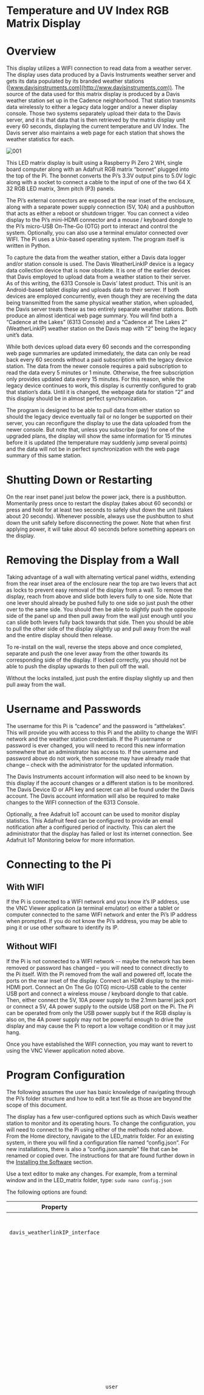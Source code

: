# ﻿Temperature and UV Index RGB Matrix Display

# Overview
This display utilizes a WIFI connection to read data from a weather server.  The display uses data produced by a Davis Instruments weather server and gets its data populated by its branded weather stations ([www.davisinstruments.com](http://www.davisinstruments.com)).  The source of the data used for this matrix display is produced by a Davis weather station set up in the Cadence neighborhood.  That station transmits data wirelessly to either a legacy data logger and/or a newer display console.  Those two systems separately upload their data to the Davis server, and it is that data that is then retrieved by the matrix display unit every 60 seconds, displaying the current temperature and UV Index.  The Davis server also maintains a web page for each station that shows the weather statistics for each.

![001](https://github.com/Ringleton/LED-Matrix-Temperature-UV-Display/assets/157074435/257de8e7-dc1d-4d5d-825c-b658bd5483d0)

This LED matrix display is built using a Raspberry Pi Zero 2 WH, single board computer along with an Adafruit RGB matrix “bonnet” plugged into the top of the Pi.  The bonnet converts the Pi’s 3.3V output pins to 5.0V logic along with a socket to connect a cable to the input of one of the two 64 X 32 RGB LED matrix, 3mm pitch (P3) panels.

The Pi’s external connectors are exposed at the rear inset of the enclosure, along with a separate power supply connection (5V, 10A) and a pushbutton that acts as either a reboot or shutdown trigger.  You can connect a video display to the Pi’s mini-HDMI connector and a mouse / keyboard dongle to the Pi’s micro-USB On-The-Go (OTG) port to interact and control the system.  Optionally, you can also use a terminal emulator connected over WIFI.  The Pi uses a Unix-based operating system.  The program itself is written in Python.

To capture the data from the weather station, either a Davis data logger and/or station console is used.  The Davis WeatherLinkIP device is a legacy data collection device that is now obsolete.  It is one of the earlier devices that Davis employed to upload data from a weather station to their server.  As of this writing, the 6313 Console is Davis’ latest product.  This unit is an Android-based tablet display and uploads data to their server.  If both devices are employed concurrently, even though they are receiving the data being transmitted from the same physical weather station, when uploaded, the Davis server treats these as two entirely separate weather stations.  Both produce an almost identical web page summary.  You will find both a “Cadence at the Lakes” (6313 Console) and a “Cadence at The Lakes 2” (WeatherLinkIP) weather station on the Davis map with “2” being the legacy unit’s data.

While both devices upload data every 60 seconds and the corresponding web page summaries are updated immediately, the data can only be read back every 60 seconds without a paid subscription with the legacy device station.  The data from the newer console requires a paid subscription to read the data every 5 minutes or 1 minute.  Otherwise, the free subscription only provides updated data every 15 minutes.  For this reason, while the legacy device continues to work, this display is currently configured to grab that station’s data.  Until it is changed, the webpage data for station “2” and this display should be in almost perfect synchronization.

The program is designed to be able to pull data from either station so should the legacy device eventually fail or no longer be supported on their server, you can reconfigure the display to use the data uploaded from the newer console.  But note that, unless you subscribe (pay) for one of the upgraded plans, the display will show the same information for 15 minutes before it is updated (the temperature may suddenly jump several points) and the data will not be in perfect synchronization with the web page summary of this same station.
# Shutting Down or Restarting
On the rear inset panel just below the power jack, there is a pushbutton.  Momentarily press once to restart the display (takes about 60 seconds) or press and hold for at least two seconds to safely shut down the unit (takes about 20 seconds).  Whenever possible, always use the pushbutton to shut down the unit safely before disconnecting the power.  Note that when first applying power, it will take about 40 seconds before something appears on the display.
# Removing the Display from a Wall
Taking advantage of a wall with alternating vertical panel widths, extending from the rear inset area of the enclosure near the top are two levers that act as locks to prevent easy removal of the display from a wall.  To remove the display, reach from above and slide both levers fully to one side.  Note that one lever should already be pushed fully to one side so just push the other over to the same side.  You should then be able to slightly push the opposite side of the panel up and then pull away from the wall just enough until you can slide both levers fully back towards that side.  Then you should be able to pull the other side of the display slightly up and pull away from the wall and the entire display should then release.

To re-install on the wall, reverse the steps above and once completed, separate and push the one lever away from the other towards its corresponding side of the display.  If locked correctly, you should not be able to push the display upwards to then pull off the wall.

Without the locks installed, just push the entire display slightly up and then pull away from the wall.
# Username and Passwords
The username for this Pi is “cadence” and the password is “atthelakes”.  This will provide you with access to this Pi and the ability to change the WIFI network and the weather station credentials.  If the Pi username or password is ever changed, you will need to record this new information somewhere that an administrator has access to.  If the username and password above do not work, then someone may have already made that change – check with the administrator for the updated information.

The Davis Instruments account information will also need to be known by this display if the account changes or a different station is to be monitored.  The Davis Device ID or API key and secret can all be found under the Davis account.  The Davis account information will also be required to make changes to the WIFI connection of the 6313 Console.

Optionally, a free Adafruit IoT account can be used to monitor display statistics.  This Adafruit feed can be configured to provide an email notification after a configured period of inactivity.  This can alert the administrator that the display has failed or lost its internet connection.  See Adafruit IoT Monitoring below for more information.
# Connecting to the Pi
##
## With WIFI
If the Pi is connected to a WIFI network and you know it’s IP address, use the VNC Viewer application (a terminal emulator) on either a tablet or computer connected to the same WIFI network and enter the Pi’s IP address when prompted.  If you do not know the Pi’s address, you may be able to ping it or use other software to identify its IP. 
## Without WIFI
If the Pi is not connected to a WIFI network -- maybe the network has been removed or password has changed – you will need to connect directly to the Pi itself.  With the Pi removed from the wall and powered off, locate the ports on the rear inset of the display.  Connect an HDMI display to the mini-HDMI port.  Connect an On The Go (OTG) micro-USB cable to the center USB port and connect a wireless mouse / keyboard dongle to that cable.  Then, either connect the 5V, 10A power supply to the 2.1mm barrel jack port or connect a 5V, 4A power supply to the outside USB port on the Pi.  The Pi can be operated from only the USB power supply but if the RGB display is also on, the 4A power supply may not be powerful enough to drive the display and may cause the Pi to report a low voltage condition or it may just hang.

Once you have established the WIFI connection, you may want to revert to using the VNC Viewer application noted above.
# Program Configuration
The following assumes the user has basic knowledge of navigating through the Pi’s folder structure and how to edit a text file as those are beyond the scope of this document.

The display has a few user-configured options such as which Davis weather station to monitor and its operating hours.  To change the configuration, you will need to connect to the Pi using either of the methods noted above.  From the Home directory, navigate to the LED\_matrix folder.  For an existing system, in there you will find a configuration file named “config.json”.  For new installations, there is also a “config.json.sample” file that can be renamed or copied over.  The instructions for that are found further down in the [Installing the Software](README.md#Installing-the-Software) section.

Use a text editor to make any changes.  For example, from a terminal window and in the LED\_matrix folder, type: `sudo nano config.json`

The following options are found:

Property| |Description
--- | --- | ---
|`davis_weatherlinkIP_interface`||These are used for the legacy WeatherLinkIP device.
||`user`|Contrary to its name, this is the “Device ID” (DID) found under the “Device Info” screen when logged into your Davis account.  This is also shown on the back of the WeatherLinkIP device.  If this field is left blank, then the display will use the information and data from the newer console found in the next section.  If this field is not blank, then any information found in the next Console interface section is ignored.
||`password`|This is the same password you use to log into your Davis account.
|`OR_davis_console_interface`||These are for the newer 6313 Console.
||`api_key`|This key and its secret are found under your Davis “Account Information” screen, shown as “API Key V2"
||`api_secret`|
||`station_name`|This name is **case-sensitive** and set via the 6313 Console.  It is currently set to “Cadence at The Lakes”.
|`operating_hours`||Outside of the operating hours, the display will go blank and show only a blinking cursor in the lower right corner.
||`24_hours_per_day`|Set to `true` or `false`.  If false, the next two values are used.
||`on_time`|
||`off_time`|
|`dimmer`||The display can adjust its brightness based on the ambient light levels as detected by an optional light sensor found on the front edge of the display.
||`use_sensor`| If set to `true`, the sensor is used and the remaining options in this section are ignored.  The brightness of the display is adjusted every minute based on the current ambient light level.
||`daylight_offset_minutes`|If the sensor is not used or can’t be found, then the display calculates sunrise and sunset for this location and subtracts the value noted here from the sunrise or adds it to the sunset to estimate daylight hours.  During the daylight period, it sets the display brightness to the max setting below and outside of daylight hours, it sets the display brightness to the min setting.
||`max_brightness_percent`|Daylight brightness setting.
||`min_brightness_percent`|Nighttime brightness setting.
|`UV`||When the sun is above the horizon, the UV index is shown on the right side of the display.  When the sun has set, only the day’s high and low temperatures are shown.  When the UV is shown, you can optionally alternate the UV index with the high and low temperatures.
||`sunrise_sunset_offset_minutes`|The value here is added to the sunrise and subtracted from the sunset to estimate when the sun rises above or sets below the mountains as opposed to a flat horizon.  This is used to estimate the time during the day when sun is truly in view and thus, the UV index is shown.
||`alternate_with_hi_lo_temp`|If set to true, during the daytime, the right side of the display alternates between the UV index and the high and low temperatures.  Otherwise, the UV index is always shown during the day.
||`hi_lo_temp_length_seconds`|During each 60 second period, this is the number of seconds that the high and low temperatures are shown instead of the UV index.
|`adafruit_IO`||The following information is optional.  A free IoT account can be created at Adafruit.com.  Every 10 minutes, this display uploads information about itself, for example, internal CPU temperature, error count and current uptime.  The Adafruit IoT feed can be configured to send an email after a configured amount of inactivity thereby alerting an administrator that the display may be down or has lost WIFI connectivity.
||`user`|Enter your Adafruit username here.
||`key`|Adafruit API key.
||`feed`|Adafruit feed name “key”.
|`locale`||Information for your locale.  Used to determine sunrise, sunset, and temperature colours.
||`latitude`|Enter your latitude here.
||`longitude`|Longitude.
||`really_hot`|Temperatures above this will be red.
||`really_cold`|Temperatures below this will be purple.


# Error Messages
If the display encounters any issues with either connectivity or the retrieved data, depending on the issue, it will attempt to automatically recover.  During the recovery period, it may display an error message.

**Network connection error.  Check WiFi.  Will retry...:** The display has lost its WIFI connection.  Check the local WIFI devices.  Did someone change the network’s password?  Once reestablished, the display will take up to one minute to automatically refresh.   Should you need to connect to a new WIFI network, you will need to manually connect to the Pi using the HDMI and USB connections on the rear of the display and select the new WIFI network.  See “Connecting to the Pi” above.

**Outdated data.  Check local transmitter device**: Connectivity between this display and the Davis weather server still exists but the data being returned is more than a few minutes old.  This will also be reflected in the summary web page.  This is most likely due to the local WeatherLinkIP device or the 6313 Console either being powered off or having lost their connection to their local WIFI network.  Check that device and its WIFI network.  As soon as current data is uploaded again, the display will automatically refresh.

**Network HTTP error: ###:** This could be a server issue.  There is likely nothing you can do to correct this.  The display should recover automatically once the issue is corrected.

**Possible invalid Weatherlink username or password:**  Check the user (Device ID) or password entered in the config.json file.

**Possible invalid Weatherlink station name:** If using the Console interface, verify the weather station name.  Did you just edit it via the Console interface?  The name on the Console interface must match the name in the config.json file, and it is case sensitive.

**JSON key error: 'XXXX’ or JSON error: Expecting value: line X column Y (char Z)**: The data returned by the server is corrupt.  This is likely an intermittent problem with the server and will automatically correct itself.  There is nothing that can be done to correct this on this end. The display should recover automatically once the issue is remedied.
# Preparing the Raspberry Pi
## Installing the Operating System
Should you need to prepare a new Raspberry Pi from scratch, acquire a new micro-SD card (16Gb or more should be sufficient) and use the Raspberry Pi Imager for either a PC or Mac found here: <https://www.raspberrypi.com/software/>

When selecting the operating system, choose the “Raspberry Pi OS with desktop (Recommended)”.  

You may want to pre-edit the configuration options with a default username and password and the local WIFI username and password.  Alternatively, these settings can be edited later.   These installation notes assume a non-default user of “cadence,” but any username is fine if you adjust any reference to “cadence” to that of the user you have chosen.  Record the username and password for any future administrator.

After preparing the micro-SD card, insert it into the Raspberry Pi Zero 2 W.  Connect a mouse/keyboard dongle via a USB connector plugged into the Pi’s center USB port.  Connect a screen via the mini-HDMI connector of the Pi.  Plug a 5V power supply into the outside “PWR” USB connector and power it up.  Optionally, if the RGB matrix bonnet is already installed on top of the Pi, you can connect power to the 2.1mm barrel jack on the bonnet and the Pi will use its power.

The Pi will prompt you for some basic information and will then reboot.  It will then begin updating it’s OS to the latest version.  This may take several minutes.  When complete, it will boot up to a desktop.

If not already performed during the micro-SD card configuration, enter the network configuration area, and set up your local WIFI.

Click on the Raspberry icon on the menu and select:  Preferences à Raspberry Pi Configuration.

Under the Interfaces tab, ensure that I2C and optionally, VNC is enabled.  Wait for the VNC icon to appear in the upper right corner.  Reboot if you had to make any changes.

While you can continue to prepare the Pi using your directly connected monitor and mouse/keyboard dongle, if enabled above, you may want to install the Windows or Mac VNC terminal program and connect to the Pi using that.
## Installing the Software
The following steps explain how to install the necessary software for the display operation.  Detailed information about the RGB matrix bonnet and the steps to modify it by soldering a jumper can be found here: <https://learn.adafruit.com/adafruit-rgb-matrix-bonnet-for-raspberry-pi>

The LED-matrix library is copyrighted by Henner Zeller and a more in-depth explanation can be found here: <https://github.com/hzeller/rpi-rgb-led-matrix>

While you can view the links above, the software installation steps for the RGB matrix library files included in the links above are shown here…

Start a terminal window and while in the home folder, enter these commands:

`curl https://raw.githubusercontent.com/adafruit/Raspberry-Pi-Installer-Scripts/main/rgb-matrix.sh >rgb-matrix.sh`

`sudo bash rgb-matrix.sh`

As noted in their instructions, this step will take several minutes to complete.  The system will prompt you to reboot.

As we are using a jumper to implement the “quality” option on the RGB matrix (see the learn.Adafruit.com link above), the sound card in the Pi must be disabled so as not to interfere.

`sudo nano /boot/config.txt`

In this file, look for the line containing “dtparam”.  If necessary, edit this line so that it reads:

`dtparam=audio=off`

Press CTRL-X to exit the editor and if changes were made, confirm “Save modified buffer”.

With the latest OS, it is necessary to further disable the sound card by entering the following commands:

`cat <<EOF | sudo tee /etc/modprobe.d/blacklist-rgb-matrix.conf`

\> `blacklist snd_bcm2835`

\> `EOF`

`sudo update-initramfs -u`

You will need to reboot again for the changes above to take effect.

Now that the RGB library files are installed, we will install our Python programs.  After rebooting, start a terminal window again and while in the home folder, enter the following commands:

`git clone https://github.com/Ringleton/LED-Matrix-Temperature-UV-Display.git ./LED_matrix`

`cd LED_matrix`

`sudo pip install -r requirements.txt`

It is now necessary to create a configuration file.  While still in the LED\_matrix folder, type:

`cp config.json.sample config.json`

Edit this file by typing:

`sudo nano config.json`

See the [Program Configuration](README.md#Program-Configuration) section above to make the necessary changes.  Once completed, press CTRL-X to exit the editor and save your changes.

Before setting up the automatic start feature for the display and optional reboot/shutdown button, test the program now by manually launching it.  While you are still in the LED\_matrix folder, type:

`sudo python temp_display.py`

If everything is working correctly, after a few seconds, you should see temperatures shown in the display.  If any error messages appear, you will need to address them.  They will appear on the screen when the program is run interactively but some will also be placed into a file named “logfile.log”.  This log file contains information messages, warning and errors and is overwritten each time the program is started.

To manually terminate the program, press CTRL-C.

NOTE: When launching the program, you may see a warning message suggesting editing the /boot/cmdline.txt file and adding “isolcpus=3” to the very end.  If you see that, from a terminal window, type the following command:

`sudo nano /boot/cmdline.txt`

At the very end of the single line, add a space, followed by `isolcpus=3`

Press CTRL-X to exit and save the file.

You will need to reboot for this change to take effect.  Then see if the warning message has cleared by manually launching the program again from a terminal window:

`cd ~`

`cd LED_matrix`

`sudo python temp_display.py`

# Automatic Start Files
The display also includes a pushbutton that can be used to reboot or shutdown the Pi safely without having to first connect to it.  The monitoring of this pushbutton is performed by a separate program in case the main display program terminates or becomes non-responsive.  

If you want the rear button enabled to allow reboot / shutdown capability, you will need to edit the rc.local file.  From a terminal window, type:

`sudo nano /etc/rc.local`

Immediately above the “exit 0” line, add:

`python /home/cadence/LED_matrix/restart_shutdown.py &`

**NOTE: if you have prepared the Pi using a different default user other than “cadence”, replace the occurrence above with your default username.**

Don’t forget the space and ampersand at the end of the line.  Press CTRL-X to exit and save the file.

To test this, reboot the Pi.  Once it has rebooted, try momentarily pressing the pushbutton on the back of the display enclosure.  The Pi should reboot.  Pressing and holding the button for at least two seconds will cause the Pi to shutdown.  Allow at least 20 seconds before disconnecting the power.

To make the main display program automatically start every time the Pi is powered up or rebooted, you will need to create an autostart file.  Before proceeding, ensure that the display program is running correctly when invoked manually as shown above.

Then from a terminal window, type the following lines:

`cd ~`

`cd .config`

`mkdir autostart`

`cd autostart`

`sudo nano display.desktop`

Enter the following lines:
```
[Desktop Entry]

Type=Application

Name=Display

Exec=bash -c 'cd /home/cadence/LED_matrix && sudo /usr/bin/python /home/cadence/LED_matrix/temp_display.py'
```
**NOTE: If you have prepared the Pi using a different default user other than “cadence”, replace the occurrences above with your default username.**

Press CTRL-X to exit and save your changes.  

To test your autostart file, reboot the Pi – you can use the pushbutton if enabled above – and confirm that the display automatically starts.  It may take up to a minute before you see anything in the display.
# Adafruit IoT Monitoring
The display includes the optional ability to upload internal statistics to an Adafruit IoT feed.  You can set up a free Adafruit account and create a feed.  You can configure the Adafruit feed to provide an email notification after a period of inactivity.  This can alert an administrator that the display is down or has lost its WIFI connection.

Enter your account and feed information into the config.json file as noted above in the [Program Configuration](README.md#Program-Configuration) section.  The following information is sent to the feed:

**CPU T:**	The internal CPU temperature.  The Pi will withstand temperatures up to 85 degrees Celsius.  As it gets closer to its upper limit, the system will automatically begin to throttle the processor down to try to help the CPU cool back down.

**Err:**  The total number of errors encountered since the program was started.  The program is designed to automatically recover from most errors that it encounters.

**Up:**  The total number of days that the program has been running.

**Mem Use:**  The total percentage of used memory.

**Set to:**  The display brightness percentage level.  Based on either the optional light sensor or the configuration settings with the time of day.

**Lux:**  The lux value from the sensor or -1 if not found.

**Light:**  The light level from the sensor.

Note: If you are connected to the Pi while the display program is running, pressing the Space Bar will temporarily show the statistics above on the display.
# 3D Files and Display Assembly
This project is published on github.com.  Included in the source code is a folder containing the 3D print files for the display enclosure.  You can either grab these files from the “3D-files” folder on the Pi after the software installation is completed or you can download the files from this link:

<https://github.com/Ringleton/LED-Matrix-Temperature-UV-Display>

The enclosure was printed using ABS print filament which provides UV protection.  There are a total of 15 mounting holes used for the 3 back panels.  Those holes are designed to accept M3 X 3mm brass heat-set inserts.  The main enclosure is available in a full print size but there are also separate left and right files in case your 3D printer cannot support the full size.

The optional VEML7700 light sensor and restart / shutdown pushbutton are connected to the Pi via the RGB bonnet – see photos below.

One side of the pushbutton is connected to ground, the other connects to GPIO pin 19.  The light sensor connects to a 3 X 2 header on the bonnet.  Looking from the top of the bonnet with the connector towards the right:

||<p></p><p></p>|<p></p><p></p>||
| :- | :- | :- | :- |
|Top Row|<p>Black</p><p>Ground</p>|<p>Red</p><p>3\.3V</p>|Not used|
|Bottom Row|Not used|<p>Yellow</p><p>SCL</p>|<p>Blue</p><p>SCA</p>|


![002](https://github.com/Ringleton/LED-Matrix-Temperature-UV-Display/assets/157074435/2a9dbf71-9bf8-4eac-a435-fb3cadde1af1)

![003](https://github.com/Ringleton/LED-Matrix-Temperature-UV-Display/assets/157074435/b67d66e3-179f-496a-886f-ee0c47e1ac95)

![004](https://github.com/Ringleton/LED-Matrix-Temperature-UV-Display/assets/157074435/1bf071d7-f117-45a3-88bb-6c8c3fe26630)

![005](https://github.com/Ringleton/LED-Matrix-Temperature-UV-Display/assets/157074435/86b78718-b918-436b-bb26-8d69b2e01381)


# Parts List

|**Part Description**|**Supplier**|**Part #**|**Qty**|
| :- | :- | :- | :- |
|Raspberry Pi Zero 2 W|Adafruit|5291|1|
|Break-away 0.1" 2x20-pin Strip Dual Male Header|Adafruit|2822|1|
|Micro-SD card|||1|
|2 X 64x32 RGB LED Matrix panels - 3mm pitch|Adafruit|2279|2|
|RGB Matrix bonnet for Raspberry Pi|Adafruit|3211|1|
|2x8 IDC ribbon cable, 12"|Adafruit|4170|1|
|Right angle VEML7700 light sensor|Adafruit|5378|1|
|STEMMA QT / Qwiic JST SH 4-pin Cable with<br>Premium Female Sockets - 150mm Long|Adafruit|4397|1|
|5V 10A switching power supply|Adafruit|658|1|
|Right angle 2x3 connector header|DigiKey|952-2092-ND|1|
|2\.1mm power plug with cable|DigiKey|839-1246-ND|1|
|Connector jack panel mount 5.5x2.1mm|DigiKey|839-1580-ND|1|
|Pushbutton switch SPST-NO 3A|DigiKey|EG1900-ND|1|
|3D-printed enclosure|||1|
|M2.5 & M3.0 nuts/bolts/spacers|||1|
|M3 X 3mm heat set inserts|Adafruit|4256|15|

# Davis Weather Station Devices and Account Information
The weather station at Cadence uses the following Davis Instruments devices:

- Wireless Vantage Pro 2 Weather Station 6252
- Solar-powered wireless sensor transmitter 6332 (used for the anemometer)
- Solar radiation sensor 6450
- UV sensor 6490
- WeatherLinkIP data logger / transmitter 6555
- WeatherLink Console 6313

The data is uploaded to the Davis WeatherLink.com site and this matrix display uses the Davis API to grab that data from their servers.  See the [Overview](README.md#Overview) section at the beginning of this document for more information.

Anyone can set up a free Davis account where you can monitor weather stations from around the world.  Optionally, you can upload weather data from  your weather station and share it with others.  At the time of this writing, both a legacy 6555 WeatherLinkIP data collector and the newer Davis 6313 Console are both being employed to upload data for Cadence and are treated as two separate weather stations even though the data for each is being transmitted by a single physical station device.

One advantage of the legacy device is that you can download the data via the API and that data is up to the minute, even with a non-subscription account.  Using the data from the newer console is available up to the minute only with a paid subscription.  Otherwise, that data is only updated every 15 minutes.

The legacy device plugs into a network router with a wired connection.  You can configure it using the Davis WeatherLink software for either Windows or a Mac.  This software download is available from Davis if you are logged in with your free Davis account.  Note that the software is very outdated but still works.  On a Windows system, you may have to “Run as Administrator”.

The newer Console connects to your local network over WIFI.  The configuration of that is performed through the Console itself using your Davis account username and password.

Weather station data from around the world is uploaded to the Davis server.  You can access your data and that of other stations via the WeatherLink.com site, your display console or the Davis Weather app, also available for free download.

When logged into your Davis account on the weatherlink.com website, you can also let someone see your weather station data via various URL’s without them needing to sign up for a Davis account.  You can access these URL’s via the “Share and Uploads” button under your account.  At the time of writing, one of those URL’s for the weather station data being sent by the console at Cadence is: <https://www.weatherlink.com/embeddablePage/show/17a85d105372405483298eef95e886b6/summary>

If later, a new Davis account is created and the physical weather station devices are moved over to that account, the URL links will likely also change.
